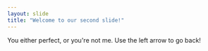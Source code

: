 ```yaml
---
layout: slide
title: "Welcome to our second slide!"
---
```

You either perfect, or you're not me.
Use the left arrow to go back!